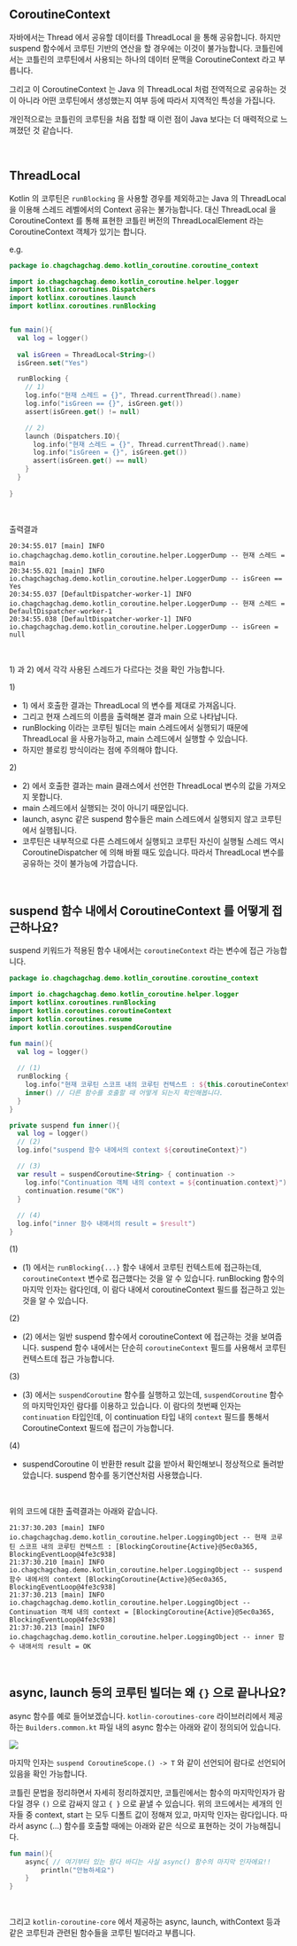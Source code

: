 ## CoroutineContext

자바에서는 Thread 에서 공유할 데이터를 ThreadLocal 을 통해 공유합니다. 하지만 suspend 함수에서 코루틴 기반의 연산을 할 경우에는 이것이 불가능합니다. 코틀린에서는 코틀린의 코루틴에서 사용되는 하나의 데이터 문맥을 CoroutineContext 라고 부릅니다.<br/>

그리고 이 CoroutineContext 는 Java 의 ThreadLocal 처럼 전역적으로 공유하는 것이 아니라 어떤 코루틴에서 생성했는지 여부 등에 따라서 지역적인 특성을 가집니다. <br/>

개인적으로는 코틀린의 코루틴을 처음 접할 때 이런 점이 Java 보다는 더 매력적으로 느껴졌던 것 같습니다. <br/>

<br/>



## ThreadLocal

Kotlin 의 코루틴은 `runBlocking` 을 사용할 경우를 제외하고는  Java 의 ThreadLocal 을 이용해 스레드 레벨에서의 Context 공유는 불가능합니다. 대신 ThreadLocal 을 CoroutineContext 를 통해 표현한 코틀린 버전의 ThreadLocalElement 라는 CoroutineContext 객체가 있기는 합니다.<br/>

e.g.

```kotlin
package io.chagchagchag.demo.kotlin_coroutine.coroutine_context

import io.chagchagchag.demo.kotlin_coroutine.helper.logger
import kotlinx.coroutines.Dispatchers
import kotlinx.coroutines.launch
import kotlinx.coroutines.runBlocking


fun main(){
  val log = logger()
  
  val isGreen = ThreadLocal<String>()
  isGreen.set("Yes")

  runBlocking {
    // 1)
    log.info("현재 스레드 = {}", Thread.currentThread().name)
    log.info("isGreen == {}", isGreen.get())
    assert(isGreen.get() != null)

    // 2)
    launch (Dispatchers.IO){
      log.info("현재 스레드 = {}", Thread.currentThread().name)
      log.info("isGreen = {}", isGreen.get())
      assert(isGreen.get() == null)
    }
  }
  
}
```

<br/>



출력결과

```plain
20:34:55.017 [main] INFO io.chagchagchag.demo.kotlin_coroutine.helper.LoggerDump -- 현재 스레드 = main
20:34:55.021 [main] INFO io.chagchagchag.demo.kotlin_coroutine.helper.LoggerDump -- isGreen == Yes
20:34:55.037 [DefaultDispatcher-worker-1] INFO io.chagchagchag.demo.kotlin_coroutine.helper.LoggerDump -- 현재 스레드 = DefaultDispatcher-worker-1
20:34:55.038 [DefaultDispatcher-worker-1] INFO io.chagchagchag.demo.kotlin_coroutine.helper.LoggerDump -- isGreen = null
```

<br/>

1\) 과 2\) 에서 각각 사용된 스레드가 다르다는 것을 확인 가능합니다.<br/>



1\) 

- 1\) 에서 호출한 결과는 ThreadLocal 의 변수를 제대로 가져옵니다.
- 그리고 현재 스레드의 이름을 출력해본 결과 main 으로 나타납니다.
- runBlocking 이라는 코루틴 빌더는 main 스레드에서 실행되기 때문에 ThreadLocal 을 사용가능하고, main 스레드에서 실행할 수 있습니다.
- 하지만 블로킹 방식이라는 점에 주의해야 합니다.

2\) 

- 2\) 에서 호출한 결과는 main 클래스에서 선언한 ThreadLocal 변수의 값을 가져오지 못합니다.
- main 스레드에서 실행되는 것이 아니기 때문입니다.
- launch, async 같은 suspend 함수들은 main 스레드에서 실행되지 않고 코루틴에서 실행됩니다.
- 코루틴은 내부적으로 다른 스레드에서 실행되고 코루틴 자신이 실행될 스레드 역시 CoroutineDispatcher 에 의해 바뀔 때도 있습니다. 따라서 ThreadLocal 변수를 공유하는 것이 불가능에 가깝습니다.

<br/>



## suspend 함수 내에서 CoroutineContext 를 어떻게 접근하나요?

suspend 키워드가 적용된 함수 내에서는 `coroutineContext` 라는 변수에 접근 가능합니다.<br/>

```kotlin
package io.chagchagchag.demo.kotlin_coroutine.coroutine_context

import io.chagchagchag.demo.kotlin_coroutine.helper.logger
import kotlinx.coroutines.runBlocking
import kotlin.coroutines.coroutineContext
import kotlin.coroutines.resume
import kotlin.coroutines.suspendCoroutine

fun main(){
  val log = logger()
    
  // (1)
  runBlocking {
    log.info("현재 코루틴 스코프 내의 코루틴 컨텍스트 : ${this.coroutineContext}")
    inner() // 다른 함수를 호출할 때 어떻게 되는지 확인해봅니다.
  }
}

private suspend fun inner(){
  val log = logger()
  // (2)
  log.info("suspend 함수 내에서의 context ${coroutineContext}")

  // (3)
  var result = suspendCoroutine<String> { continuation ->
    log.info("Continuation 객체 내의 context = ${continuation.context}")
    continuation.resume("OK")
  }
    
  // (4)
  log.info("inner 함수 내애서의 result = $result")
}
```



(1)

- (1) 에서는 `runBlocking{...}` 함수 내에서 코루틴 컨텍스트에 접근하는데, `coroutineContext` 변수로 접근했다는 것을 알 수 있습니다. runBlocking 함수의 마지막 인자는 람다인데, 이 람다 내에서 coroutineContext 필드를 접근하고 있는 것을 알 수 있습니다.

(2)

- (2) 에서는 일반 suspend 함수에서 coroutineContext 에 접근하는 것을 보여줍니다. suspend 함수 내에서는 단순히 `coroutineContext` 필드를 사용해서 코루틴 컨텍스트데 접근 가능합니다.

(3)

- (3) 에서는 `suspendCoroutine` 함수를 실행하고 있는데, `suspendCoroutine` 함수의 마지막인자인 람다를 이용하고 있습니다. 이 람다의 첫번째 인자는 `continuation` 타입인데, 이 continuation 타입 내의 `context` 필드를 통해서 CoroutineContext 필드에 접근이 가능합니다.

(4)

- suspendCoroutine 이 반환한 result 값을 받아서 확인해보니 정상적으로 돌려받았습니다. suspend 함수를 동기연산처럼 사용했습니다.

<br/>



위의 코드에 대한 출력결과는 아래와 같습니다.

```plain
21:37:30.203 [main] INFO io.chagchagchag.demo.kotlin_coroutine.helper.LoggingObject -- 현재 코루틴 스코프 내의 코루틴 컨텍스트 : [BlockingCoroutine{Active}@5ec0a365, BlockingEventLoop@4fe3c938]
21:37:30.210 [main] INFO io.chagchagchag.demo.kotlin_coroutine.helper.LoggingObject -- suspend 함수 내에서의 context [BlockingCoroutine{Active}@5ec0a365, BlockingEventLoop@4fe3c938]
21:37:30.213 [main] INFO io.chagchagchag.demo.kotlin_coroutine.helper.LoggingObject -- Continuation 객체 내의 context = [BlockingCoroutine{Active}@5ec0a365, BlockingEventLoop@4fe3c938]
21:37:30.213 [main] INFO io.chagchagchag.demo.kotlin_coroutine.helper.LoggingObject -- inner 함수 내애서의 result = OK
```

<br/>



## async, launch 등의 코루틴 빌더는 왜 `{}` 으로 끝나나요?

async 함수를 예로 들어보겠습니다. `kotlin-coroutines-core` 라이브러리에서 제공하는  `Builders.common.kt` 파일 내의 async 함수는 아래와 같이 정의되어 있습니다.

![](./img/what-is-coroutine-context/async.png)

마지막 인자는 `suspend CoroutineScope.() -> T` 와 같이 선언되어 람다로 선언되어 있음을 확인 가능합니다.<br/>

코틀린 문법을 정리하면서 자세히 정리하겠지만, 코틀린에서는 함수의 마지막인자가 람다일 경우 `()` 으로 감싸지 않고 `{ }` 으로 끝낼 수 있습니다. 위의 코드에서는 세개의 인자들 중 context, start 는 모두 디폴트 값이 정해져 있고, 마지막 인자는 람다입니다. 따라서 async (...) 함수를 호출할 때에는  아래와 같은 식으로 표현하는 것이 가능해집니다.

```kotlin
fun main(){
    async{ // 여기부터 있는 람다 바디는 사실 async() 함수의 마지막 인자에요!!
        println("안뇽하세요")
    }
}
```

<br/>



그리고 `kotlin-coroutine-core` 에서 제공하는 async, launch, withContext 등과 같은 코루틴과 관련된 함수들을 코루틴 빌더라고 부릅니다.<br/>

<br/>





